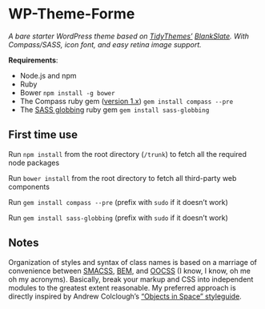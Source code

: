 WP-Theme-Forme
==============

*A bare starter WordPress theme based on [TidyThemes’][tidy] [BlankSlate][blank]. With Compass/SASS, icon font, and easy retina image support.*

__Requirements__:

- Node.js and npm
- Ruby
- Bower `npm install -g bower`
- The Compass ruby gem ([version 1.x][compass-ver]) `gem install compass --pre`
- The [SASS globbing][glob] ruby gem `gem install sass-globbing`

## First time use

Run `npm install` from the root directory (`/trunk`) to fetch all the required node packages

Run `bower install` from the root directory to fetch all third-party web components

Run `gem install compass --pre` (prefix with `sudo` if it doesn’t work)

Run `gem install sass-globbing` (prefix with `sudo` if it doesn’t work)

## Notes

Organization of styles and syntax of class names is based on a marriage of convenience between [SMACSS][], [BEM][], and [OOCSS][] (I know, I know, oh me oh my acronyms). Basically, break your markup and CSS into independent modules to the greatest extent reasonable. My preferred approach is directly inspired by Andrew Colclough’s [“Objects in Space” styleguide][objects-in-space].

[tidy]: http://tidythemes.com/
[blank]: http://wordpress.org/themes/blankslate
[compass-ver]: http://beta.compass-style.org/ "Currently still considered a pre-release, hence the --pre flag"
[glob]: https://github.com/chriseppstein/sass-globbing
[SMACSS]: http://smacss.com/book/
[BEM]: http://bem.info/articles/start-with-project-stub/ "Stands for Block-Element-Modifier"
[OOCSS]: https://github.com/stubbornella/oocss/wiki "Object Oriented CSS"
[objects-in-space]: https://medium.com/objects-in-space/f6f404727